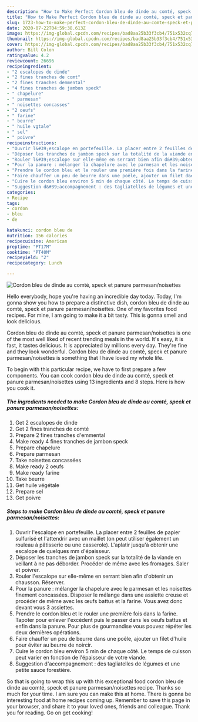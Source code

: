 ```yaml
---
description: "How to Make Perfect Cordon bleu de dinde au comté, speck et panure parmesan/noisettes"
title: "How to Make Perfect Cordon bleu de dinde au comté, speck et panure parmesan/noisettes"
slug: 1723-how-to-make-perfect-cordon-bleu-de-dinde-au-comte-speck-et-panure-parmesan-noisettes
date: 2020-07-22T04:59:38.613Z
image: https://img-global.cpcdn.com/recipes/bad8aa25b33f3cb4/751x532cq70/cordon-bleu-de-dinde-au-comte-speck-et-panure-parmesannoisettes-photo-principale-de-la-recette.jpg
thumbnail: https://img-global.cpcdn.com/recipes/bad8aa25b33f3cb4/751x532cq70/cordon-bleu-de-dinde-au-comte-speck-et-panure-parmesannoisettes-photo-principale-de-la-recette.jpg
cover: https://img-global.cpcdn.com/recipes/bad8aa25b33f3cb4/751x532cq70/cordon-bleu-de-dinde-au-comte-speck-et-panure-parmesannoisettes-photo-principale-de-la-recette.jpg
author: Bill Colon
ratingvalue: 4.2
reviewcount: 26696
recipeingredient:
- "2 escalopes de dinde"
- "2 fines tranches de comt"
- "2 fines tranches demmental"
- "4 fines tranches de jambon speck"
- " chapelure"
- " parmesan"
- " noisettes concasses"
- "2 oeufs"
- " farine"
- " beurre"
- " huile vgtale"
- " sel"
- " poivre"
recipeinstructions:
- "Ouvrir l&#39;escalope en portefeuille. La placer entre 2 feuilles de papier sulfurisé et l&#39;attendrir avec un maillet (on peut utiliser également un rouleau à pâtisserie ou une casserole). L&#39;aplatir jusqu&#39;à obtenir une escalope de quelques mm d&#39;épaisseur."
- "Déposer les tranches de jambon speck sur la totalité de la viande en veillant à ne pas déborder. Procéder de même avec les fromages. Saler et poivrer."
- "Rouler l&#39;escalope sur elle-même en serrant bien afin d&#39;obtenir un chausson. Réserver."
- "Pour la panure : mélanger la chapelure avec le parmesan et les noisettes finement concassées. Disposer le mélange dans une assiette creuse et procéder de même avec les œufs battus et la farine. Vous avez donc devant vous 3 assiettes."
- "Prendre le cordon bleu et le rouler une première fois dans la farine. Tapoter pour enlever l&#39;excédent puis le passer dans les oeufs battus et enfin dans la panure. Pour plus de gourmandise vous pouvez répéter les deux dernières opérations."
- "Faire chauffer un peu de beurre dans une poêle, ajouter un filet d&#39;huile pour éviter au beurre de noircir."
- "Cuire le cordon bleu environ 5 min de chaque côté. Le temps de cuisson peut varier en fonction de l&#39;épaisseur de votre viande."
- "Suggestion d&#39;accompagnement : des tagliatelles de légumes et une petite sauce forestière."
categories:
- Recipe
tags:
- cordon
- bleu
- de

katakunci: cordon bleu de 
nutrition: 156 calories
recipecuisine: American
preptime: "PT17M"
cooktime: "PT40M"
recipeyield: "2"
recipecategory: Lunch

---
```



![Cordon bleu de dinde au comté, speck et panure parmesan/noisettes](https://img-global.cpcdn.com/recipes/bad8aa25b33f3cb4/751x532cq70/cordon-bleu-de-dinde-au-comte-speck-et-panure-parmesannoisettes-photo-principale-de-la-recette.jpg)

Hello everybody, hope you're having an incredible day today. Today, I'm gonna show you how to prepare a distinctive dish, cordon bleu de dinde au comté, speck et panure parmesan/noisettes. One of my favorites food recipes. For mine, I am going to make it a bit tasty. This is gonna smell and look delicious.



Cordon bleu de dinde au comté, speck et panure parmesan/noisettes is one of the most well liked of recent trending meals in the world. It's easy, it is fast, it tastes delicious. It is appreciated by millions every day. They're fine and they look wonderful. Cordon bleu de dinde au comté, speck et panure parmesan/noisettes is something that I have loved my whole life.


To begin with this particular recipe, we have to first prepare a few components. You can cook cordon bleu de dinde au comté, speck et panure parmesan/noisettes using 13 ingredients and 8 steps. Here is how you cook it.

<!--inarticleads1-->

##### The ingredients needed to make Cordon bleu de dinde au comté, speck et panure parmesan/noisettes:

1. Get 2 escalopes de dinde
1. Get 2 fines tranches de comté
1. Prepare 2 fines tranches d&#39;emmental
1. Make ready 4 fines tranches de jambon speck
1. Prepare  chapelure
1. Prepare  parmesan
1. Take  noisettes concassées
1. Make ready 2 oeufs
1. Make ready  farine
1. Take  beurre
1. Get  huile végétale
1. Prepare  sel
1. Get  poivre




<!--inarticleads2-->

##### Steps to make Cordon bleu de dinde au comté, speck et panure parmesan/noisettes:

1. Ouvrir l&#39;escalope en portefeuille. La placer entre 2 feuilles de papier sulfurisé et l&#39;attendrir avec un maillet (on peut utiliser également un rouleau à pâtisserie ou une casserole). L&#39;aplatir jusqu&#39;à obtenir une escalope de quelques mm d&#39;épaisseur.
1. Déposer les tranches de jambon speck sur la totalité de la viande en veillant à ne pas déborder. Procéder de même avec les fromages. Saler et poivrer.
1. Rouler l&#39;escalope sur elle-même en serrant bien afin d&#39;obtenir un chausson. Réserver.
1. Pour la panure : mélanger la chapelure avec le parmesan et les noisettes finement concassées. Disposer le mélange dans une assiette creuse et procéder de même avec les œufs battus et la farine. Vous avez donc devant vous 3 assiettes.
1. Prendre le cordon bleu et le rouler une première fois dans la farine. Tapoter pour enlever l&#39;excédent puis le passer dans les oeufs battus et enfin dans la panure. Pour plus de gourmandise vous pouvez répéter les deux dernières opérations.
1. Faire chauffer un peu de beurre dans une poêle, ajouter un filet d&#39;huile pour éviter au beurre de noircir.
1. Cuire le cordon bleu environ 5 min de chaque côté. Le temps de cuisson peut varier en fonction de l&#39;épaisseur de votre viande.
1. Suggestion d&#39;accompagnement : des tagliatelles de légumes et une petite sauce forestière.




So that is going to wrap this up with this exceptional food cordon bleu de dinde au comté, speck et panure parmesan/noisettes recipe. Thanks so much for your time. I am sure you can make this at home. There is gonna be interesting food at home recipes coming up. Remember to save this page in your browser, and share it to your loved ones, friends and colleague. Thank you for reading. Go on get cooking!
